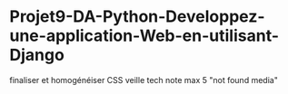 # Projet9-DA-Python-Developpez-une-application-Web-en-utilisant-Django

finaliser et homogénéiser CSS
veille tech
note max 5
"not found media"